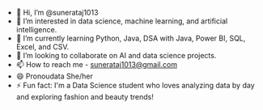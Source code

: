 - 👋 Hi, I’m @sunerataj1013
- 👀 I’m interested in data science, machine learning, and artificial intelligence.  
- 🌱 I’m currently learning Python, Java, DSA with Java, Power BI, SQL, Excel, and CSV.
- 💞️ I’m looking to collaborate on AI and data science projects.
- 📫 How to reach me - sunerataj1013@gmail.com
- 😄 Pronoudata She/her
- ⚡ Fun fact: I'm a Data Science student who loves analyzing data by day and exploring fashion and beauty trends! 


<!---
sunera13/sunera13 is a ✨ special ✨ repository because its `README.md` (this file) appears on your GitHub profile.
You can click the Preview link to take a look at your changes.
--->
